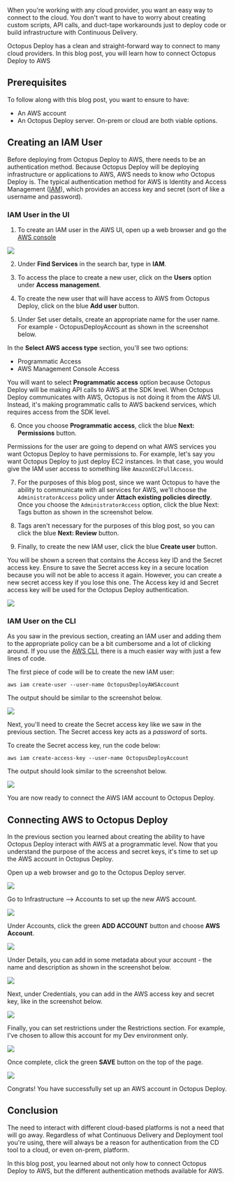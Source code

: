 When you're working with any cloud provider, you want an easy way to connect to the cloud. You don't want to have to worry about creating custom scripts, API calls, and duct-tape workarounds just to deploy code or build infrastructure with Continuous Delivery.

Octopus Deploy has a clean and straight-forward way to connect to many cloud providers. In this blog post, you will learn how to connect Octopus Deploy to AWS

## Prerequisites

To follow along with this blog post, you want to ensure to have:

- An AWS account
- An Octopus Deploy server. On-prem or cloud are both viable options.

## Creating an IAM User

Before deploying from Octopus Deploy to AWS, there needs to be an authentication method. Because Octopus Deploy will be deploying infrastructure or applications to AWS, AWS needs to know *who* Octopus Deploy is. The typical authentication method for AWS is Identity and  Access Management ([IAM](https://aws.amazon.com/iam/#:~:text=AWS%20Identity%20and%20Access%20Management%20(IAM)%20enables%20you%20to%20manage,offered%20at%20no%20additional%20charge.)), which provides an access key and secret (sort of like a username and password).

### IAM User in the UI

1. To create an IAM user in the AWS UI, open up a web browser and go the [AWS console](https://aws.amazon.com/console/)

![](images/1.png)

2. Under **Find Services** in the search bar, type in **IAM**.

3. To access the place to create a new user, click on the **Users** option under **Access management**.

4. To create the new user that will have access to AWS from Octopus Deploy, click on the blue **Add user** button.

5. Under Set user details, create an appropriate name for the user name. For example - OctopusDeployAccount as shown in the screenshot below.

In the **Select AWS access type** section, you'll see two options:

- Programmatic Access
- AWS Management Console Access

You will want to select **Programmatic access** option because Octopus Deploy will be making API calls to AWS at the SDK level. When Octopus Deploy communicates with AWS, Octopus is not doing it from the AWS UI. Instead, it's making programmatic calls to AWS backend services, which requires access from the SDK level.

6. Once you choose **Programmatic access**, click the blue **Next: Permissions** button.

Permissions for the user are going to depend on what AWS services you want Octopus Deploy to have permissions to. For example, let's say you want Octopus Deploy to just deploy EC2 instances. In that case, you would give the IAM user access to something like `AmazonEC2FullAccess`. 

7. For the purposes of this blog post, since we want Octopus to have the ability to communicate with all services for AWS, we'll choose the `AdministratorAccess` policy under **Attach existing policies directly**. Once you choose the `AdministratorAccess` option, click the blue Next: Tags button as shown in the screenshot below.

8. Tags aren't necessary for the purposes of this blog post, so you can click the blue **Next: Review** button.

9. Finally, to create the new IAM user, click the blue **Create user** button.

You will be shown a screen that contains the Access key ID and the Secret access key. Ensure to save the Secret access key in a secure location because you will not be able to access it again. However, you can create a new secret access key if you lose this one. The Access key id and Secret access key will be used for the Octopus Deploy authentication.

![](images/10.png)

### IAM User on the CLI

As you saw in the previous section, creating an IAM user and adding them to the appropriate policy can be a bit cumbersome and a lot of clicking around. If you use the [AWS CLI](https://aws.amazon.com/cli/), there is a much easier way with just a few lines of code.

The first piece of code will be to create the new IAM user:

```
aws iam create-user --user-name OctopusDeployAWSAccount
```

The output should be similar to the screenshot below.

![](images/11.png)

Next, you'll need to create the Secret access key like we saw in the previous section. The Secret access key acts as a *password* of sorts.

To create the Secret access key, run the code below:

```
aws iam create-access-key --user-name OctopusDeployAccount
```

The output should look similar to the screenshot below.

![](images/12.png)

You are now ready to connect the AWS IAM account to Octopus Deploy.

## Connecting AWS to Octopus Deploy

In the previous section you learned about creating the ability to have Octopus Deploy interact with AWS at a programmatic level. Now that you understand the purpose of the access and secret keys, it's time to set up the AWS account in Octopus Deploy.

Open up a web browser and go to the Octopus Deploy server.

![](images/13.png)

Go to Infrastructure —> Accounts to set up the new AWS account.

![](images/14.png)

Under Accounts, click the green **ADD ACCOUNT** button and choose **AWS Account**.

![](images/15.png)

Under Details, you can add in some metadata about your account - the name and description as shown in the screenshot below.

![](images/16.png)

Next, under Credentials, you can add in the AWS access key and secret key, like in the screenshot below.

![](images/17.png)

Finally, you can set restrictions under the Restrictions section. For example, I've chosen to allow this account for my Dev environment only.

![](images/18.png)

Once complete, click the green **SAVE** button on the top of the page.

![](images/19.png)

Congrats! You have successfully set up an AWS account in Octopus Deploy.

## Conclusion

The need to interact with different cloud-based platforms is not a need that will go away. Regardless of what Continuous Delivery and Deployment tool you're using, there will always be a reason for authentication from the CD tool to a cloud, or even on-prem, platform. 

In this blog post, you learned about not only how to connect Octopus Deploy to AWS, but the different authentication methods available for AWS.
